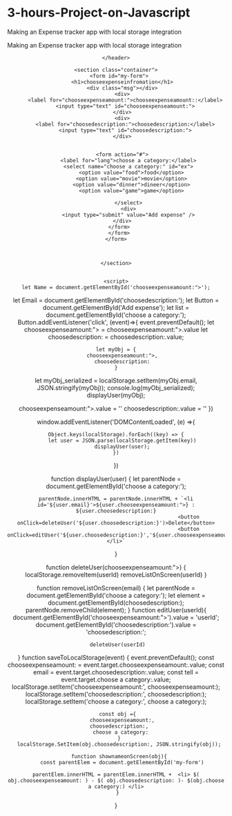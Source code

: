 # 3-hours-Project-on-Javascript
Making an Expense tracker app with local storage integration
<!DOCTYPE html>
<html lang="en">
  <head>
    <meta charset="UTF-8" />
    <meta name="viewport" content="width=device-width, initial-scale=1.0" />
    <meta http-equiv="X-UA-Compatible" content="ie=edge" />
    <title>3 hours Project on Javascript</title>
    <link rel="stylesheet" href="style.css">
  </head>
  <body>
    Making an Expense tracker app with local storage integration
    <header>
      <form onsubmit="saveToLocalStorage(event)">

    </header>

    <section class="container">
      <form id="my-form">
        <h1>chooseexpenseinfromation</h1>
        <div class="msg"></div>
        <div>
          <label for="chooseexpenseamount:">chooseexpenseamount::</label>
          <input type="text" id="chooseexpenseamount:">
        </div>
        <div>
          <label for="choosedescription:">choosedescription:</label>
          <input type="text" id="choosedescription:">
        </div>
        
        
        <form action="#">
            <label for="lang">choose a category:</label>
            <select name="choose a category:" id="ex">
              <option value="food">food</option>
              <option value="movie">movie</option>
              <option value="dinner">dineer</option>
              <option value="game">game</option>
              
            </select>
            <div>
            <input type="submit" value="Add expense" />
        </div>
      </form>
      </form>
    </form>



    </section>


    <script>
    let Name = document.getElementById('chooseexpenseamount:">');
let Email = document.getElementById('choosedescription:');
let Button = document.getElementById('Add expense');
let list = document.getElementById('choose a category:');
Button.addEventListener('click', (event)=>{
    event.preventDefault();
    let chooseexpenseamount:"> = chooseexpenseamount:">.value
    let choosedescription: = choosedescription:.value;
    
    
    let myObj = {
        chooseexpenseamount:">,
        choosedescription:
    }
   let myObj_serialized = localStorage.setItem(myObj.email, JSON.stringify(myObj));
   console.log(myObj_serialized);
   displayUser(myObj);

   chooseexpenseamount:">.value = ''
   choosedescription:.value = ''
})

window.addEventListener('DOMContentLoaded', (e) =>{
   
    Object.keys(localStorage).forEach((key) => {
        let user = JSON.parse(localStorage.getItem(key))
        displayUser(user);
    })
})

function displayUser(user) {
    let parentNode = document.getElementById('choose a category:');

    parentNode.innerHTML = parentNode.innerHTML + `<li id='${user.email}'>${user.chooseexpenseamount:">} : ${user.choosedescription:}
                                                   <button onClick=deleteUser('${user.choosedescription:}')>Delete</button>
                                                   <button onClick=editUser('${user.choosedescription:}','${user.chooseexpenseamount:">}')>Edit</button></li>`
}

function deleteUser(chooseexpenseamount:">) {
    localStorage.removeItem(userId)
    removeListOnScreen(userId)
}

function removeListOnScreen(email) {
    let parentNode = document.getElementById('choose a category:');
    let element = document.getElementById(choosedescription:);
    parentNode.removeChild(element);
}
function editUser(userId){
     document.getElementById('chooseexpenseamount:">').value = 'userId';
     document.getElementById('choosedescription:').value = 'choosedescription:';
    
     deleteUser(userId)
    
}
      function saveToLocalStorage(event) {
        event.preventDefault();
        const chooseexpenseamount: = event.target.chooseexpenseamount:.value;
        const email = event.target.choosedescription:.value;
        const tell = event.target.choose a category:.value;
        localStorage.setItem('chooseexpenseamount:', chooseexpenseamount:);
           localStorage.setItem('choosedescription:', choosedescription:);
           localStorage.setItem('choose a category:', choose a category:);

     const obj ={
        chooseexpenseamount:,
      choosedescription:,
       choose a category:
      }
      localStorage.SetItem(obj.choosedescription:, JSON.stringify(obj));

      function shownameonScreen(obj){
        const parentElem = document.getElementById('my-form')

    parentElem.innerHTML = parentElem.innerHTML +  <li> $( obj.chooseexpenseamount: ) - $( obj.choosedescription: )- $(obj.choose a category:) </li>
     }
  }
    </script>
  </body>
</html>
